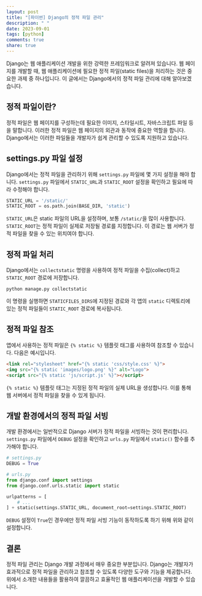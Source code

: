 ```yaml
---
layout: post
title: "[파이썬] Django의 정적 파일 관리"
description: " "
date: 2023-09-01
tags: [python]
comments: true
share: true
---
```


Django는 웹 애플리케이션 개발을 위한 강력한 프레임워크로 알려져 있습니다. 웹 페이지를 개발할 때, 웹 애플리케이션에 필요한 정적 파일(static files)을 처리하는 것은 중요한 과제 중 하나입니다. 이 글에서는 Django에서의 정적 파일 관리에 대해 알아보겠습니다.

## 정적 파일이란?

정적 파일은 웹 페이지를 구성하는데 필요한 이미지, 스타일시트, 자바스크립트 파일 등을 말합니다. 이러한 정적 파일은 웹 페이지의 외관과 동작에 중요한 역할을 합니다. Django에서는 이러한 파일들을 개발자가 쉽게 관리할 수 있도록 지원하고 있습니다.

## settings.py 파일 설정

Django에서는 정적 파일을 관리하기 위해 `settings.py` 파일에 몇 가지 설정을 해야 합니다. `settings.py` 파일에서 `STATIC_URL`과 `STATIC_ROOT` 설정을 확인하고 필요에 따라 수정해야 합니다.

```python
STATIC_URL = '/static/'
STATIC_ROOT = os.path.join(BASE_DIR, 'static')
```

`STATIC_URL`은 static 파일의 URL을 설정하며, 보통 `/static/`을 많이 사용합니다. `STATIC_ROOT`는 정적 파일이 실제로 저장될 경로를 지정합니다. 이 경로는 웹 서버가 정적 파일을 찾을 수 있는 위치여야 합니다.

## 정적 파일 처리

Django에서는 `collectstatic` 명령을 사용하여 정적 파일을 수집(collect)하고 `STATIC_ROOT` 경로에 저장합니다.

```
python manage.py collectstatic
```

이 명령을 실행하면 `STATICFILES_DIRS`에 지정된 경로와 각 앱의 `static` 디렉토리에 있는 정적 파일들이 `STATIC_ROOT` 경로에 복사됩니다.

## 정적 파일 참조

앱에서 사용하는 정적 파일은 `{% static %}` 템플릿 태그를 사용하여 참조할 수 있습니다. 다음은 예시입니다.

```html
<link rel="stylesheet" href="{% static 'css/style.css' %}">
<img src="{% static 'images/logo.png' %}" alt="Logo">
<script src="{% static 'js/script.js' %}"></script>
```

`{% static %}` 템플릿 태그는 지정된 정적 파일의 실제 URL을 생성합니다. 이를 통해 웹 서버에서 정적 파일을 찾을 수 있게 됩니다.

## 개발 환경에서의 정적 파일 서빙

개발 환경에서는 일반적으로 Django 서버가 정적 파일을 서빙하는 것이 편리합니다. `settings.py` 파일에서 `DEBUG` 설정을 확인하고 `urls.py` 파일에서 `static()` 함수를 추가해야 합니다.

```python
# settings.py
DEBUG = True

# urls.py
from django.conf import settings
from django.conf.urls.static import static

urlpatterns = [
    # ...
] + static(settings.STATIC_URL, document_root=settings.STATIC_ROOT)
```

`DEBUG` 설정이 `True`인 경우에만 정적 파일 서빙 기능이 동작하도록 하기 위해 위와 같이 설정합니다.

## 결론

정적 파일 관리는 Django 개발 과정에서 매우 중요한 부분입니다. Django는 개발자가 효과적으로 정적 파일을 관리하고 참조할 수 있도록 다양한 도구와 기능을 제공합니다. 위에서 소개한 내용들을 활용하여 깔끔하고 효율적인 웹 애플리케이션을 개발할 수 있습니다.